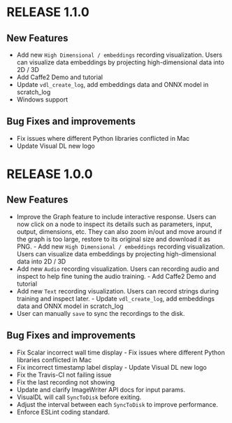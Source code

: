 # RELEASE 1.1.0

## New Features

- Add new `High Dimensional / embeddings` recording visualization. Users can visualize data embeddings by projecting high-dimensional data into 2D / 3D
- Add Caffe2 Demo and tutorial
- Update `vdl_create_log`, add embeddings data and ONNX model in scratch_log
- Windows support


## Bug Fixes and improvements

- Fix issues where different Python libraries conflicted in Mac
- Update Visual DL new logo


# RELEASE 1.0.0

## New Features

- Improve the Graph feature to include interactive response. Users can now click on a node to inspect its details such as parameters, input, output, dimensions, etc. They can also zoom in/out and move around if the graph is too large, restore to its original size and download it as PNG.	- Add new `High Dimensional / embeddings` recording visualization. Users can visualize data embeddings by projecting high-dimensional data into 2D / 3D
- Add new `Audio` recording visualization. Users can recording audio and inspect to help fine tuning the audio training.	- Add Caffe2 Demo and tutorial
- Add new `Text` recording visualization. Users can record strings during training and inspect later.	- Update `vdl_create_log`, add embeddings data and ONNX model in scratch_log
- User can manually `save` to sync the recordings to the disk.


## Bug Fixes and improvements

- Fix Scalar incorrect wall time display	- Fix issues where different Python libraries conflicted in Mac
- Fix incorrect timestamp label display	- Update Visual DL new logo
- Fix the Travis-CI not failing issue	
- Fix the last recording not showing	
- Update and clarify ImageWriter API docs for input params.	
- VisualDL will call `SyncToDisk` before exiting.	
- Adjust the interval between each `SyncToDisk` to improve performance.	
- Enforce ESLint coding standard.
